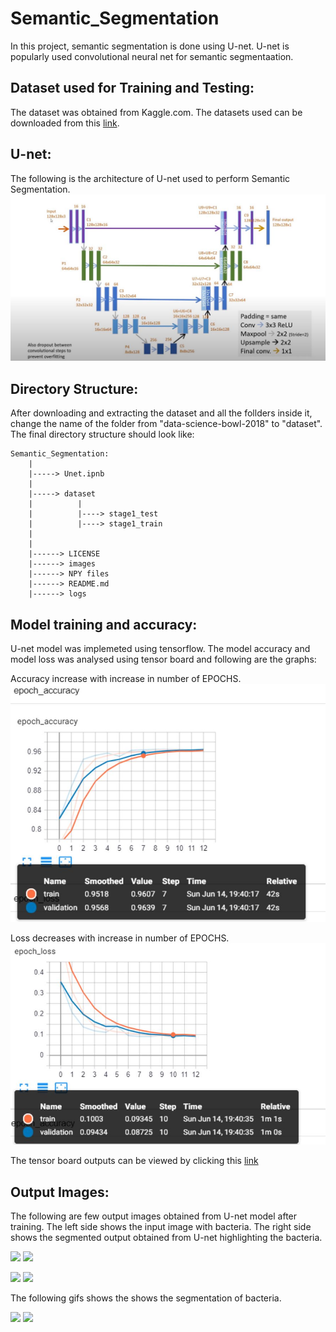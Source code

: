 # Semantic_Segmentation

In this project, semantic segmentation is done using U-net. U-net is popularly used convolutional neural net for semantic segmentaation.

## Dataset used for Training and Testing:
The dataset was obtained from Kaggle.com. The datasets used can be downloaded from this [link](https://www.kaggle.com/c/data-science-bowl-2018/data).

## U-net:
The following is the architecture of U-net used to perform Semantic Segmentation.
![](images/u-net.JPG)

## Directory Structure:
After downloading and extracting the dataset and all the follders inside it, change the name of the folder from "data-science-bowl-2018" to "dataset". The final directory structure should look like:
```
Semantic_Segmentation:
    |
    |-----> Unet.ipnb
    |
    |-----> dataset
    |          |
    |          |----> stage1_test
    |          |----> stage1_train
    |
    |
    |------> LICENSE
    |------> images
    |------> NPY files
    |------> README.md
    |------> logs
```

## Model training and accuracy:
U-net model was implemeted using tensorflow. The model accuracy and model loss was analysed using tensor board and following are the graphs:

Accuracy increase with increase in number of EPOCHS.
![](images/epoch_accuracy.JPG)

Loss decreases with increase in number of EPOCHS.
![](images/epoch_loss.JPG)

The tensor board outputs can be viewed by clicking this [link](http://localhost:8099/#scalars&runSelectionState=eyJ0cmFpbiI6dHJ1ZSwidmFsaWRhdGlvbiI6dHJ1ZX0%3D)
## Output Images:
The following are few output images obtained from U-net model after training. The left side shows the input image with bacteria. The right side shows the segmented output obtained from U-net highlighting the bacteria.

![](Output/inputTestImages/input1.jpg)
![](Output/outputImages/output1.jpg)

![](Output/inputTestImages/input2.jpg)
![](Output/outputImages/output2.jpg)

The following gifs shows the shows the segmentation of bacteria.  

![](Output/gif/input.gif)
![](Output/gif/output.gif)

